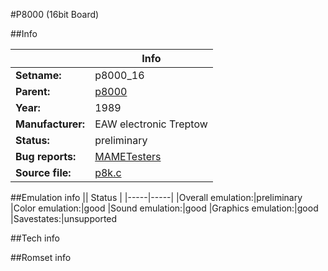 #P8000 (16bit Board)

##Info

||Info|
|-----|-----|
|**Setname:**|p8000_16
|**Parent:**|[p8000](p8000.md)
|**Year:**|1989
|**Manufacturer:**|EAW electronic Treptow
|**Status:**|preliminary
|**Bug reports:**|[MAMETesters](http://mametesters.org/view_all_set.php?type=1&temporary=y&search=p8k.c)
|**Source file:**|[p8k.c](https://github.com/mamedev/mame/blob/master/src/mess/drivers/p8k.c)

##Emulation info
|| Status |
|-----|-----|
|Overall emulation:|preliminary
|Color emulation:|good
|Sound emulation:|good
|Graphics emulation:|good
|Savestates:|unsupported

##Tech info

##Romset info

<!--- START OF EDITED COMMENT DO NOT TOUCH TEXT ABOVE-->
